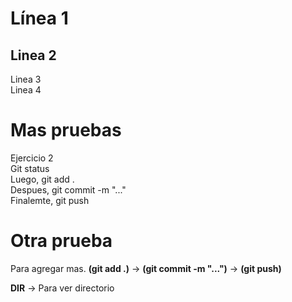 # Línea 1     
## Linea 2    
Linea 3     
Linea 4     

# **Mas pruebas**     
Ejercicio 2     
Git status     
Luego, git add .     
Despues, git commit -m "..."      
Finalemte, git push      

# **Otra prueba**     
Para agregar mas. **(git add .)** -> **(git commit -m "...")** -> **(git push)**

**DIR** -> Para ver directorio      


